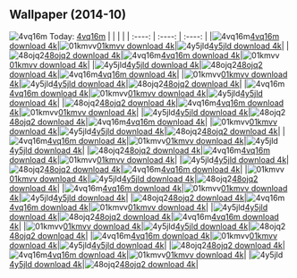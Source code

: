 ## Wallpaper (2014-10)
![4vq16m](https://th.wallhaven.cc/small/4v/4vq16m.jpg) Today: [4vq16m](https://th.wallhaven.cc/small/4v/4vq16m.jpg)
|      |      |      |
| :----: | :----: | :----: |
|![4vq16m](https://th.wallhaven.cc/small/4v/4vq16m.jpg)[4vq16m download 4k](https://th.wallhaven.cc/small/4v/4vq16m.jpg)|![01kmvv](https://th.wallhaven.cc/small/01/01kmvv.jpg)[01kmvv download 4k](https://th.wallhaven.cc/small/01/01kmvv.jpg)|![4y5jld](https://th.wallhaven.cc/small/4y/4y5jld.jpg)[4y5jld download 4k](https://th.wallhaven.cc/small/4y/4y5jld.jpg)|
|![48ojq2](https://th.wallhaven.cc/small/48/48ojq2.jpg)[48ojq2 download 4k](https://th.wallhaven.cc/small/48/48ojq2.jpg)|![4vq16m](https://th.wallhaven.cc/small/4v/4vq16m.jpg)[4vq16m download 4k](https://th.wallhaven.cc/small/4v/4vq16m.jpg)|![01kmvv](https://th.wallhaven.cc/small/01/01kmvv.jpg)[01kmvv download 4k](https://th.wallhaven.cc/small/01/01kmvv.jpg)|
|![4y5jld](https://th.wallhaven.cc/small/4y/4y5jld.jpg)[4y5jld download 4k](https://th.wallhaven.cc/small/4y/4y5jld.jpg)|![48ojq2](https://th.wallhaven.cc/small/48/48ojq2.jpg)[48ojq2 download 4k](https://th.wallhaven.cc/small/48/48ojq2.jpg)|![4vq16m](https://th.wallhaven.cc/small/4v/4vq16m.jpg)[4vq16m download 4k](https://th.wallhaven.cc/small/4v/4vq16m.jpg)|
|![01kmvv](https://th.wallhaven.cc/small/01/01kmvv.jpg)[01kmvv download 4k](https://th.wallhaven.cc/small/01/01kmvv.jpg)|![4y5jld](https://th.wallhaven.cc/small/4y/4y5jld.jpg)[4y5jld download 4k](https://th.wallhaven.cc/small/4y/4y5jld.jpg)|![48ojq2](https://th.wallhaven.cc/small/48/48ojq2.jpg)[48ojq2 download 4k](https://th.wallhaven.cc/small/48/48ojq2.jpg)|
|![4vq16m](https://th.wallhaven.cc/small/4v/4vq16m.jpg)[4vq16m download 4k](https://th.wallhaven.cc/small/4v/4vq16m.jpg)|![01kmvv](https://th.wallhaven.cc/small/01/01kmvv.jpg)[01kmvv download 4k](https://th.wallhaven.cc/small/01/01kmvv.jpg)|![4y5jld](https://th.wallhaven.cc/small/4y/4y5jld.jpg)[4y5jld download 4k](https://th.wallhaven.cc/small/4y/4y5jld.jpg)|
|![48ojq2](https://th.wallhaven.cc/small/48/48ojq2.jpg)[48ojq2 download 4k](https://th.wallhaven.cc/small/48/48ojq2.jpg)|![4vq16m](https://th.wallhaven.cc/small/4v/4vq16m.jpg)[4vq16m download 4k](https://th.wallhaven.cc/small/4v/4vq16m.jpg)|![01kmvv](https://th.wallhaven.cc/small/01/01kmvv.jpg)[01kmvv download 4k](https://th.wallhaven.cc/small/01/01kmvv.jpg)|
|![4y5jld](https://th.wallhaven.cc/small/4y/4y5jld.jpg)[4y5jld download 4k](https://th.wallhaven.cc/small/4y/4y5jld.jpg)|![48ojq2](https://th.wallhaven.cc/small/48/48ojq2.jpg)[48ojq2 download 4k](https://th.wallhaven.cc/small/48/48ojq2.jpg)|![4vq16m](https://th.wallhaven.cc/small/4v/4vq16m.jpg)[4vq16m download 4k](https://th.wallhaven.cc/small/4v/4vq16m.jpg)|
|![01kmvv](https://th.wallhaven.cc/small/01/01kmvv.jpg)[01kmvv download 4k](https://th.wallhaven.cc/small/01/01kmvv.jpg)|![4y5jld](https://th.wallhaven.cc/small/4y/4y5jld.jpg)[4y5jld download 4k](https://th.wallhaven.cc/small/4y/4y5jld.jpg)|![48ojq2](https://th.wallhaven.cc/small/48/48ojq2.jpg)[48ojq2 download 4k](https://th.wallhaven.cc/small/48/48ojq2.jpg)|
|![4vq16m](https://th.wallhaven.cc/small/4v/4vq16m.jpg)[4vq16m download 4k](https://th.wallhaven.cc/small/4v/4vq16m.jpg)|![01kmvv](https://th.wallhaven.cc/small/01/01kmvv.jpg)[01kmvv download 4k](https://th.wallhaven.cc/small/01/01kmvv.jpg)|![4y5jld](https://th.wallhaven.cc/small/4y/4y5jld.jpg)[4y5jld download 4k](https://th.wallhaven.cc/small/4y/4y5jld.jpg)|
|![48ojq2](https://th.wallhaven.cc/small/48/48ojq2.jpg)[48ojq2 download 4k](https://th.wallhaven.cc/small/48/48ojq2.jpg)|![4vq16m](https://th.wallhaven.cc/small/4v/4vq16m.jpg)[4vq16m download 4k](https://th.wallhaven.cc/small/4v/4vq16m.jpg)|![01kmvv](https://th.wallhaven.cc/small/01/01kmvv.jpg)[01kmvv download 4k](https://th.wallhaven.cc/small/01/01kmvv.jpg)|
|![4y5jld](https://th.wallhaven.cc/small/4y/4y5jld.jpg)[4y5jld download 4k](https://th.wallhaven.cc/small/4y/4y5jld.jpg)|![48ojq2](https://th.wallhaven.cc/small/48/48ojq2.jpg)[48ojq2 download 4k](https://th.wallhaven.cc/small/48/48ojq2.jpg)|![4vq16m](https://th.wallhaven.cc/small/4v/4vq16m.jpg)[4vq16m download 4k](https://th.wallhaven.cc/small/4v/4vq16m.jpg)|
|![01kmvv](https://th.wallhaven.cc/small/01/01kmvv.jpg)[01kmvv download 4k](https://th.wallhaven.cc/small/01/01kmvv.jpg)|![4y5jld](https://th.wallhaven.cc/small/4y/4y5jld.jpg)[4y5jld download 4k](https://th.wallhaven.cc/small/4y/4y5jld.jpg)|![48ojq2](https://th.wallhaven.cc/small/48/48ojq2.jpg)[48ojq2 download 4k](https://th.wallhaven.cc/small/48/48ojq2.jpg)|
|![4vq16m](https://th.wallhaven.cc/small/4v/4vq16m.jpg)[4vq16m download 4k](https://th.wallhaven.cc/small/4v/4vq16m.jpg)|![01kmvv](https://th.wallhaven.cc/small/01/01kmvv.jpg)[01kmvv download 4k](https://th.wallhaven.cc/small/01/01kmvv.jpg)|![4y5jld](https://th.wallhaven.cc/small/4y/4y5jld.jpg)[4y5jld download 4k](https://th.wallhaven.cc/small/4y/4y5jld.jpg)|
|![48ojq2](https://th.wallhaven.cc/small/48/48ojq2.jpg)[48ojq2 download 4k](https://th.wallhaven.cc/small/48/48ojq2.jpg)|![4vq16m](https://th.wallhaven.cc/small/4v/4vq16m.jpg)[4vq16m download 4k](https://th.wallhaven.cc/small/4v/4vq16m.jpg)|![01kmvv](https://th.wallhaven.cc/small/01/01kmvv.jpg)[01kmvv download 4k](https://th.wallhaven.cc/small/01/01kmvv.jpg)|
|![4y5jld](https://th.wallhaven.cc/small/4y/4y5jld.jpg)[4y5jld download 4k](https://th.wallhaven.cc/small/4y/4y5jld.jpg)|![48ojq2](https://th.wallhaven.cc/small/48/48ojq2.jpg)[48ojq2 download 4k](https://th.wallhaven.cc/small/48/48ojq2.jpg)|![4vq16m](https://th.wallhaven.cc/small/4v/4vq16m.jpg)[4vq16m download 4k](https://th.wallhaven.cc/small/4v/4vq16m.jpg)|
|![01kmvv](https://th.wallhaven.cc/small/01/01kmvv.jpg)[01kmvv download 4k](https://th.wallhaven.cc/small/01/01kmvv.jpg)|![4y5jld](https://th.wallhaven.cc/small/4y/4y5jld.jpg)[4y5jld download 4k](https://th.wallhaven.cc/small/4y/4y5jld.jpg)|![48ojq2](https://th.wallhaven.cc/small/48/48ojq2.jpg)[48ojq2 download 4k](https://th.wallhaven.cc/small/48/48ojq2.jpg)|
|![4vq16m](https://th.wallhaven.cc/small/4v/4vq16m.jpg)[4vq16m download 4k](https://th.wallhaven.cc/small/4v/4vq16m.jpg)|![01kmvv](https://th.wallhaven.cc/small/01/01kmvv.jpg)[01kmvv download 4k](https://th.wallhaven.cc/small/01/01kmvv.jpg)|![4y5jld](https://th.wallhaven.cc/small/4y/4y5jld.jpg)[4y5jld download 4k](https://th.wallhaven.cc/small/4y/4y5jld.jpg)|
|![48ojq2](https://th.wallhaven.cc/small/48/48ojq2.jpg)[48ojq2 download 4k](https://th.wallhaven.cc/small/48/48ojq2.jpg)|![4vq16m](https://th.wallhaven.cc/small/4v/4vq16m.jpg)[4vq16m download 4k](https://th.wallhaven.cc/small/4v/4vq16m.jpg)|![01kmvv](https://th.wallhaven.cc/small/01/01kmvv.jpg)[01kmvv download 4k](https://th.wallhaven.cc/small/01/01kmvv.jpg)|
|![4y5jld](https://th.wallhaven.cc/small/4y/4y5jld.jpg)[4y5jld download 4k](https://th.wallhaven.cc/small/4y/4y5jld.jpg)|![48ojq2](https://th.wallhaven.cc/small/48/48ojq2.jpg)[48ojq2 download 4k](https://th.wallhaven.cc/small/48/48ojq2.jpg)|
